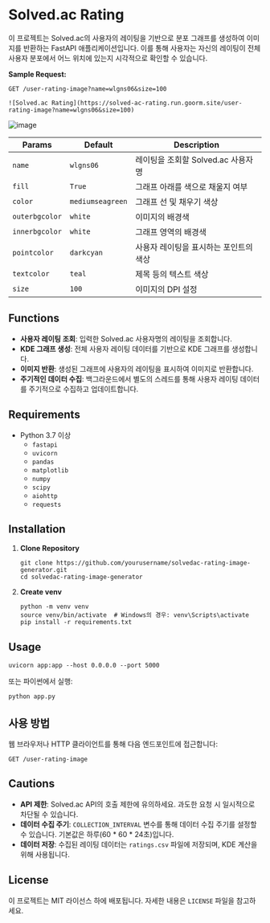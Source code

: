 # Solved.ac Rating 

이 프로젝트는 Solved.ac의 사용자의 레이팅을 기반으로 분포 그래프를 생성하여 이미지를 반환하는 FastAPI 애플리케이션입니다. 이를 통해 사용자는 자신의 레이팅이 전체 사용자 분포에서 어느 위치에 있는지 시각적으로 확인할 수 있습니다.

**Sample Request:**

    GET /user-rating-image?name=wlgns06&size=100
    
    ![Solved.ac Rating](https://solved-ac-rating.run.goorm.site/user-rating-image?name=wlgns06&size=100)

![image](https://github.com/user-attachments/assets/c2f9d474-474c-414c-b45b-c6388d1c042e)



| Params        | Default            | Description                       |
| --------------- | ----------------- | ---------------------------------------- |
| `name`          | `wlgns06`         | 레이팅을 조회할 Solved.ac 사용자명        |
| `fill`          | `True`            | 그래프 아래를 색으로 채울지 여부          |
| `color`         | `mediumseagreen`  | 그래프 선 및 채우기 색상                  |
| `outerbgcolor`  | `white`           | 이미지의 배경색                           |
| `innerbgcolor`  | `white`           | 그래프 영역의 배경색                      |
| `pointcolor`    | `darkcyan`        | 사용자 레이팅을 표시하는 포인트의 색상    |
| `textcolor`     | `teal`            | 제목 등의 텍스트 색상                     |
| `size`          | `100`             | 이미지의 DPI 설정                         |




## Functions
- **사용자 레이팅 조회**: 입력한 Solved.ac 사용자명의 레이팅을 조회합니다.
- **KDE 그래프 생성**: 전체 사용자 레이팅 데이터를 기반으로 KDE 그래프를 생성합니다.
- **이미지 반환**: 생성된 그래프에 사용자의 레이팅을 표시하여 이미지로 반환합니다.
- **주기적인 데이터 수집**: 백그라운드에서 별도의 스레드를 통해 사용자 레이팅 데이터를 주기적으로 수집하고 업데이트합니다.

## Requirements

- Python 3.7 이상
  - `fastapi`
  - `uvicorn`
  - `pandas`
  - `matplotlib`
  - `numpy`
  - `scipy`
  - `aiohttp`
  - `requests`

## Installation

1. **Clone Repository**

       git clone https://github.com/yourusername/solvedac-rating-image-generator.git
       cd solvedac-rating-image-generator

2. **Create venv**

       python -m venv venv
       source venv/bin/activate  # Windows의 경우: venv\Scripts\activate
       pip install -r requirements.txt

## Usage

    uvicorn app:app --host 0.0.0.0 --port 5000

또는 파이썬에서 실행:

    python app.py

## 사용 방법

웹 브라우저나 HTTP 클라이언트를 통해 다음 엔드포인트에 접근합니다:

    GET /user-rating-image




## Cautions

- **API 제한**: Solved.ac API의 호출 제한에 유의하세요. 과도한 요청 시 일시적으로 차단될 수 있습니다.
- **데이터 수집 주기**: `COLLECTION_INTERVAL` 변수를 통해 데이터 수집 주기를 설정할 수 있습니다. 기본값은 하루(60 * 60 * 24초)입니다.
- **데이터 저장**: 수집된 레이팅 데이터는 `ratings.csv` 파일에 저장되며, KDE 계산을 위해 사용됩니다.

## License

이 프로젝트는 MIT 라이선스 하에 배포됩니다. 자세한 내용은 `LICENSE` 파일을 참고하세요.
